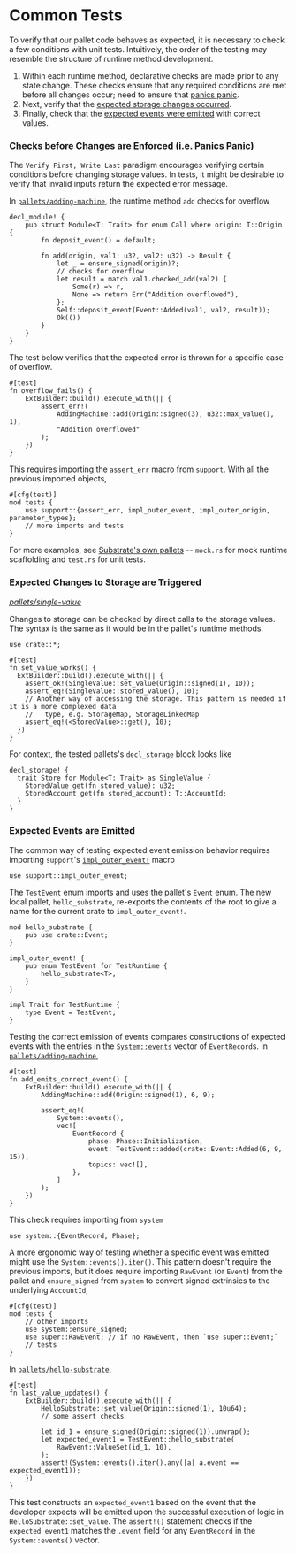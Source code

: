 # Common Tests

To verify that our pallet code behaves as expected, it is necessary to check a few conditions with
unit tests. Intuitively, the order of the testing may resemble the structure of runtime method
development.

1. Within each runtime method, declarative checks are made prior to any state change. These checks
   ensure that any required conditions are met before all changes occur; need to ensure that
   [panics panic](#panicspanic).
2. Next, verify that the [expected storage changes occurred](#storage).
3. Finally, check that the [expected events were emitted](#events) with correct values.

### Checks before Changes are Enforced (i.e. Panics Panic) <a name = "panicspanic"></a>

The `Verify First, Write Last` paradigm encourages verifying certain conditions before changing
storage values. In tests, it might be desirable to verify that invalid inputs return the expected
error message.

In
[`pallets/adding-machine`](https://github.com/substrate-developer-hub/recipes/tree/master/pallets/adding-machine),
the runtime method `add` checks for overflow

```rust, ignore
decl_module! {
    pub struct Module<T: Trait> for enum Call where origin: T::Origin {
        fn deposit_event() = default;

        fn add(origin, val1: u32, val2: u32) -> Result {
            let _ = ensure_signed(origin)?;
            // checks for overflow
            let result = match val1.checked_add(val2) {
                Some(r) => r,
                None => return Err("Addition overflowed"),
            };
            Self::deposit_event(Event::Added(val1, val2, result));
            Ok(())
        }
    }
}
```

The test below verifies that the expected error is thrown for a specific case of overflow.

```rust, ignore
#[test]
fn overflow_fails() {
	ExtBuilder::build().execute_with(|| {
		assert_err!(
			AddingMachine::add(Origin::signed(3), u32::max_value(), 1),
			"Addition overflowed"
		);
	})
}
```

This requires importing the `assert_err` macro from `support`. With all the previous imported
objects,

```rust, ignore
#[cfg(test)]
mod tests {
	use support::{assert_err, impl_outer_event, impl_outer_origin, parameter_types};
	// more imports and tests
}
```

For more examples, see
[Substrate's own pallets](https://github.com/paritytech/substrate/tree/master/frame) -- `mock.rs`
for mock runtime scaffolding and `test.rs` for unit tests.

### Expected Changes to Storage are Triggered <a name = "storage"></a>

_[pallets/single-value](https://github.com/substrate-developer-hub/recipes/tree/master/pallets/single-value)_

Changes to storage can be checked by direct calls to the storage values. The syntax is the same as
it would be in the pallet's runtime methods.

```rust, ignore
use crate::*;

#[test]
fn set_value_works() {
  ExtBuilder::build().execute_with(|| {
    assert_ok!(SingleValue::set_value(Origin::signed(1), 10));
    assert_eq!(SingleValue::stored_value(), 10);
    // Another way of accessing the storage. This pattern is needed if it is a more complexed data
    //   type, e.g. StorageMap, StorageLinkedMap
    assert_eq!(<StoredValue>::get(), 10);
  })
}
```

For context, the tested pallets's `decl_storage` block looks like

```rust, ignore
decl_storage! {
  trait Store for Module<T: Trait> as SingleValue {
    StoredValue get(fn stored_value): u32;
    StoredAccount get(fn stored_account): T::AccountId;
  }
}
```

### Expected Events are Emitted <a name = "events"></a>

The common way of testing expected event emission behavior requires importing `support`'s
[`impl_outer_event!`](https://substrate.dev/rustdocs/v2.0.0-rc5/frame_support/macro.impl_outer_event.html) macro

```rust, ignore
use support::impl_outer_event;
```

The `TestEvent` enum imports and uses the pallet's `Event` enum. The new local pallet,
`hello_substrate`, re-exports the contents of the root to give a name for the current crate to
`impl_outer_event!`.

```rust, ignore
mod hello_substrate {
	pub use crate::Event;
}

impl_outer_event! {
	pub enum TestEvent for TestRuntime {
		hello_substrate<T>,
	}
}

impl Trait for TestRuntime {
	type Event = TestEvent;
}
```

Testing the correct emission of events compares constructions of expected events with the entries in
the [`System::events`](https://substrate.dev/rustdocs/v2.0.0-rc5/frame_system/struct.Module.html#method.events)
vector of `EventRecord`s. In
[`pallets/adding-machine`](https://github.com/substrate-developer-hub/recipes/tree/master//pallets/adding-machine),

```rust, ignore
#[test]
fn add_emits_correct_event() {
	ExtBuilder::build().execute_with(|| {
		AddingMachine::add(Origin::signed(1), 6, 9);

		assert_eq!(
			System::events(),
			vec![
				EventRecord {
					phase: Phase::Initialization,
					event: TestEvent::added(crate::Event::Added(6, 9, 15)),
					topics: vec![],
				},
			]
		);
	})
}
```

This check requires importing from `system`

```rust, ignore
use system::{EventRecord, Phase};
```

A more ergonomic way of testing whether a specific event was emitted might use the
`System::events().iter()`. This pattern doesn't require the previous imports, but it does require
importing `RawEvent` (or `Event`) from the pallet and `ensure_signed` from `system` to convert
signed extrinsics to the underlying `AccountId`,

```rust, ignore
#[cfg(test)]
mod tests {
	// other imports
	use system::ensure_signed;
	use super::RawEvent; // if no RawEvent, then `use super::Event;`
	// tests
}
```

In
[`pallets/hello-substrate`](https://github.com/substrate-developer-hub/recipes/tree/master/pallets/hello-substrate),

```rust, ignore
#[test]
fn last_value_updates() {
	ExtBuilder::build().execute_with(|| {
		HelloSubstrate::set_value(Origin::signed(1), 10u64);
		// some assert checks

		let id_1 = ensure_signed(Origin::signed(1)).unwrap();
		let expected_event1 = TestEvent::hello_substrate(
			RawEvent::ValueSet(id_1, 10),
		);
		assert!(System::events().iter().any(|a| a.event == expected_event1));
	})
}
```

This test constructs an `expected_event1` based on the event that the developer expects will be
emitted upon the successful execution of logic in `HelloSubstrate::set_value`. The `assert!()`
statement checks if the `expected_event1` matches the `.event` field for any `EventRecord` in the
`System::events()` vector.

